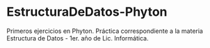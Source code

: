 # EstructuraDeDatos-Phyton
Primeros ejercicios en Phyton. Práctica correspondiente a la materia Estructura de Datos - 1er. año de Lic. Informática. 
